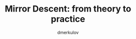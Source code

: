 ---
layout: post

author: dmerkulov
title:  "Mirror Descent: from theory to practice"
presentation: "/assets/Mirror Descent from theory to practice.pdf"
categories: Optimization Deep_Learning
comments: true
---